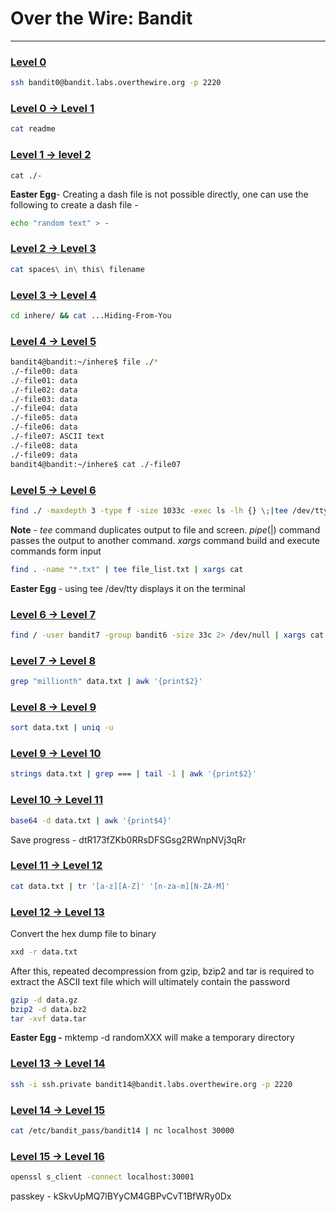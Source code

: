 # Over the Wire: Bandit
---
### [Level 0](https://overthewire.org/wargames/bandit/bandit0.html)
```bash
ssh bandit0@bandit.labs.overthewire.org -p 2220
```
### [Level 0 -> Level 1](https://overthewire.org/wargames/bandit/bandit1.html)
```bash
cat readme
```
### [Level 1 -> level 2](https://overthewire.org/wargames/bandit/bandit2.html)
```
cat ./-
```
**Easter Egg**- Creating a dash file is not possible directly, one can use the following to create a dash file -
```bash
echo "random text" > -
```
### [Level 2 -> Level 3](https://overthewire.org/wargames/bandit/bandit3.html)
```bash
cat spaces\ in\ this\ filename
```
### [Level 3 -> Level 4](https://overthewire.org/wargames/bandit/bandit4.html)
```bash
cd inhere/ && cat ...Hiding-From-You
```
### [Level 4 -> Level 5](https://overthewire.org/wargames/bandit/bandit5.html)
```bash
bandit4@bandit:~/inhere$ file ./*
./-file00: data
./-file01: data
./-file02: data
./-file03: data
./-file04: data
./-file05: data
./-file06: data
./-file07: ASCII text
./-file08: data
./-file09: data
bandit4@bandit:~/inhere$ cat ./-file07
```
### [Level 5 -> Level 6](https://overthewire.org/wargames/bandit/bandit6.html)
```bash
find ./ -maxdepth 3 -type f -size 1033c -exec ls -lh {} \;|tee /dev/tty | awk '{print$9}' | xargs file | tee /dev/tty | awk -F ':' '{print$1}' | xargs cat
```
**Note** - *tee* command duplicates output to file and screen. *pipe*(|) command passes the output to another command. *xargs* command build and execute commands form input
```bash
find . -name "*.txt" | tee file_list.txt | xargs cat
```
**Easter Egg** - using tee /dev/tty displays it on the terminal
### [Level 6 -> Level 7](https://overthewire.org/wargames/bandit/bandit7.html)
```bash
find / -user bandit7 -group bandit6 -size 33c 2> /dev/null | xargs cat
```
### [Level 7 -> Level 8](https://overthewire.org/wargames/bandit/bandit8.html)
```bash
grep "millionth" data.txt | awk '{print$2}'
```
### [Level 8 -> Level 9](https://overthewire.org/wargames/bandit/bandit9.html)
```bash
sort data.txt | uniq -u
```
### [Level 9 -> Level 10](https://overthewire.org/wargames/bandit/bandit10.html)
```bash
strings data.txt | grep === | tail -1 | awk '{print$2}'
```
### [Level 10 -> Level 11](https://overthewire.org/wargames/bandit/bandit11.html)
```bash
base64 -d data.txt | awk '{print$4}'
```

Save progress - dtR173fZKb0RRsDFSGsg2RWnpNVj3qRr

### [Level 11 -> Level 12](https://overthewire.org/wargames/bandit/bandit12.html)
```bash
cat data.txt | tr '[a-z][A-Z]' '[n-za-m][N-ZA-M]'
```

### [Level 12 -> Level 13](https://overthewire.org/wargames/bandit/bandit13.html)
Convert the hex dump file to binary
```bash
xxd -r data.txt
```
After this, repeated decompression from gzip, bzip2 and tar is required to extract the ASCII text file which will ultimately contain the password
```bash
gzip -d data.gz
bzip2 -d data.bz2
tar -xvf data.tar
```

**Easter Egg -** mktemp -d randomXXX will make a temporary directory

### [Level 13 -> Level 14](https://overthewire.org/wargames/bandit/bandit14.html)
```bash
ssh -i ssh.private bandit14@bandit.labs.overthewire.org -p 2220
```

### [Level 14 -> Level 15](https://overthewire.org/wargames/bandit/bandit15.html)
```bash
cat /etc/bandit_pass/bandit14 | nc localhost 30000
```

### [Level 15 -> Level 16](https://overthewire.org/wargames/bandit/bandit16.html)
```bash
openssl s_client -connect localhost:30001
```
passkey - kSkvUpMQ7lBYyCM4GBPvCvT1BfWRy0Dx
